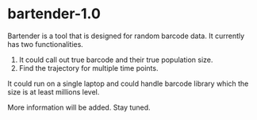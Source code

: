 # bartender-1.0

Bartender is a tool that is designed for random barcode data. It currently has two functionalities. 
1. It could call out true barcode and their true population size.
2. Find the trajectory for multiple time points.


It could run on a single laptop and could handle barcode library which the size is at least millions level.

More information will be added. Stay tuned.
